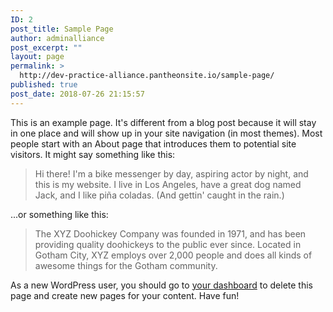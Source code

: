 ```yaml
---
ID: 2
post_title: Sample Page
author: adminalliance
post_excerpt: ""
layout: page
permalink: >
  http://dev-practice-alliance.pantheonsite.io/sample-page/
published: true
post_date: 2018-07-26 21:15:57
---
```

This is an example page. It's different from a blog post because it will stay in one place and will show up in your site navigation (in most themes). Most people start with an About page that introduces them to potential site visitors. It might say something like this:

<blockquote>Hi there! I'm a bike messenger by day, aspiring actor by night, and this is my website. I live in Los Angeles, have a great dog named Jack, and I like pi&#241;a coladas. (And gettin' caught in the rain.)</blockquote>

...or something like this:

<blockquote>The XYZ Doohickey Company was founded in 1971, and has been providing quality doohickeys to the public ever since. Located in Gotham City, XYZ employs over 2,000 people and does all kinds of awesome things for the Gotham community.</blockquote>

As a new WordPress user, you should go to <a href="http://dev-practice-alliance.pantheonsite.io/wp-admin/">your dashboard</a> to delete this page and create new pages for your content. Have fun!
